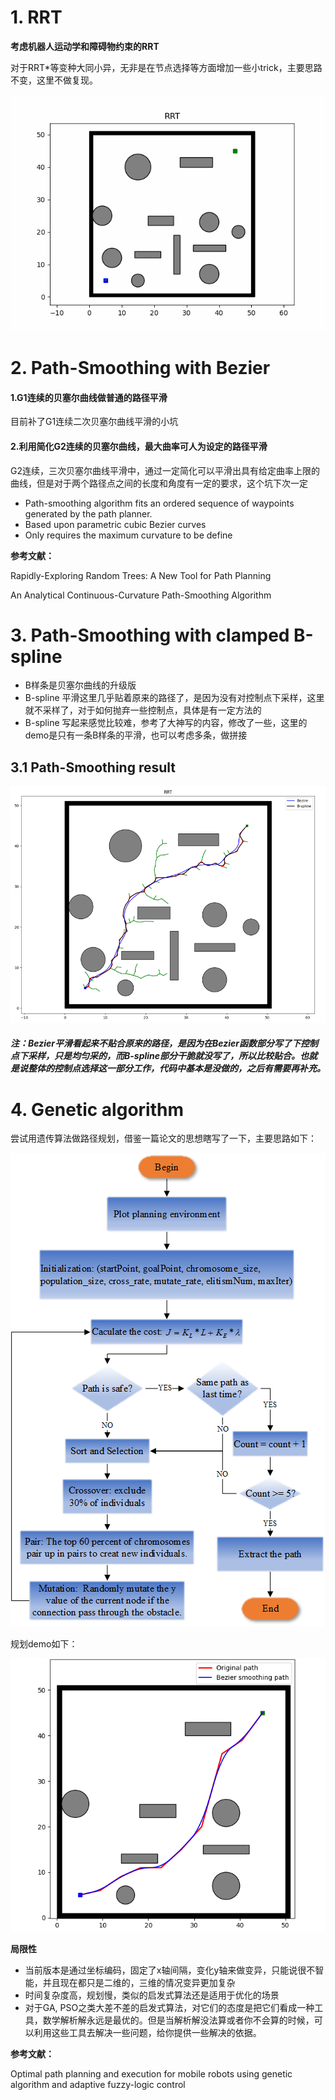 # 1. RRT

**考虑机器人运动学和障碍物约束的RRT**

对于RRT*等变种大同小异，无非是在节点选择等方面增加一些小trick，主要思路不变，这里不做复现。

![image](gif/RRT.gif)



# 2. Path-Smoothing with Bezier

#### 1.G1连续的贝塞尔曲线做普通的路径平滑

目前补了G1连续二次贝塞尔曲线平滑的小坑



#### 2.利用简化G2连续的贝塞尔曲线，最大曲率可人为设定的路径平滑

G2连续，三次贝塞尔曲线平滑中，通过一定简化可以平滑出具有给定曲率上限的曲线，但是对于两个路径点之间的长度和角度有一定的要求，这个坑下次一定

- Path-smoothing algorithm fits an ordered sequence of waypoints generated by the path planner.
- Based upon  parametric cubic Bezier curves
- Only requires the maximum curvature to be define



**参考文献：**

Rapidly-Exploring Random Trees: A New Tool for Path Planning

An Analytical Continuous-Curvature Path-Smoothing Algorithm





# 3. Path-Smoothing with clamped B-spline

- B样条是贝塞尔曲线的升级版
-  B-spline 平滑这里几乎贴着原来的路径了，是因为没有对控制点下采样，这里就不采样了，对于如何抛弃一些控制点，具体是有一定方法的
- B-spline 写起来感觉比较难，参考了大神写的内容，修改了一些，这里的demo是只有一条B样条的平滑，也可以考虑多条，做拼接



## 3.1 Path-Smoothing result

![image](gif/RRT3.png)



##### 注：Bezier平滑看起来不贴合原来的路径，是因为在Bezier函数部分写了下控制点下采样，只是均匀采的，而B-spline部分干脆就没写了，所以比较贴合。也就是说整体的控制点选择这一部分工作，代码中基本是没做的，之后有需要再补充。







# 4. Genetic algorithm

尝试用遗传算法做路径规划，借鉴一篇论文的思想瞎写了一下，主要思路如下：

![image](gif/GA2.png)

规划demo如下：

![image](gif/GA.png)

**局限性**

- 当前版本是通过坐标编码，固定了x轴间隔，变化y轴来做变异，只能说很不智能，并且现在都只是二维的，三维的情况变异更加复杂
- 时间复杂度高，规划慢，类似的启发式算法还是适用于优化的场景
- 对于GA, PSO之类大差不差的启发式算法，对它们的态度是把它们看成一种工具，数学解析解永远是最优的。但是当解析解没法算或者你不会算的时候，可以利用这些工具去解决一些问题，给你提供一些解决的依据。

**参考文献：**

Optimal path planning and execution for mobile robots using genetic algorithm and adaptive fuzzy-logic control





























